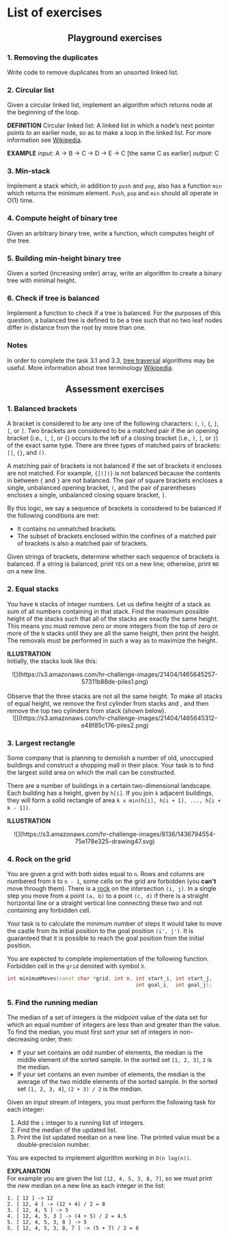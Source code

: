 # List of exercises

## <center> Playground exercises </center>
### 1. Removing the duplicates
Write code to remove duplicates from an unsorted linked list.

### 2. Circular list
Given a circular linked list, implement an algorithm which returns node at the beginning of the loop.

**DEFINITION**
Circular linked list: A linked list in which a node’s next pointer points to an earlier node, so as to make a loop in the linked list. For more information see [Wikipedia][circular_list].

**EXAMPLE**
*input:* A -> B -> C -> D -> E -> C [the same C as earlier]
*output:* C

### 3. Min-stack
Implement a stack which, in addition to `push` and `pop`, also has a function `min` which returns the minimum element. `Push`, `pop` and `min` should all operate in O(1) time.

### 4. Compute height of binary tree
Given an arbitrary binary tree, write a function, which computes height of the tree.

### 5. Building min-height binary tree
Given a sorted (increasing order) array, write an algorithm to create a binary tree with minimal height.

### 6. Check if tree is balanced
Implement a function to check if a tree is balanced. For the purposes of this question, a balanced tree is defined to be a tree such that no two leaf nodes differ in distance from the root by more than one.

### Notes
In order to complete the task 3.1 and 3.3, [tree traversal][tree_traverse] algorithms may be useful. More information about tree terminology [Wikipedia][tree_term].

## <center> Assessment exercises </center>
### 1. Balanced brackets
A bracket is considered to be any one of the following characters: `(`, `)`, `{`, `}`, `[`, or `]`. Two brackets are considered to be a matched pair if the an opening bracket (i.e., `(`, `[`, or `{`) occurs to the left of a closing bracket (i.e., `)`, `]`, or `}`) of the exact same type. There are three types of matched pairs of brackets: `[]`, `{}`, and `()`.

A matching pair of brackets is not balanced if the set of brackets it encloses are not matched. For example, `{[(])}` is not balanced because the contents in between `{` and `}` are not balanced. The pair of square brackets encloses a single, unbalanced opening bracket, `(`, and the pair of parentheses encloses a single, unbalanced closing square bracket, `]`.

By this logic, we say a sequence of brackets is considered to be balanced if the following conditions are met:
* It contains no unmatched brackets.
* The subset of brackets enclosed within the confines of a matched pair of brackets is also a matched pair of brackets.

Given  strings of brackets, determine whether each sequence of brackets is balanced. If a string is balanced, print `YES` on a new line; otherwise, print `NO` on a new line.

### 2. Equal stacks
You have `N` stacks of integer numbers. Let us define height of a stack as sum of all numbers containing in that stack. Find the maximum possible height of the stacks such that all of the stacks are exactly the same height. This means you must remove zero or more integers from the top of zero or more of the `N` stacks until they are all the same height, then print the height. The removals must be performed in such a way as to maximize the height.

**ILLUSTRATION**  
Initially, the stacks look like this:  
<center>![](https://s3.amazonaws.com/hr-challenge-images/21404/1465645257-57311b88de-piles1.png)</center>
</br>
Observe that the three stacks are not all the same height. To make all stacks of equal height, we remove the first cylinder from stacks  and , and then remove the top two cylinders from stack  (shown below).
<center>![](https://s3.amazonaws.com/hr-challenge-images/21404/1465645312-e48f85c176-piles2.png)</center>

### 3. Largest rectangle
Some company that is planning to demolish a number of old, unoccupied buildings and construct a shopping mall in their place. Your task is to find the largest solid area on which the mall can be constructed.

There are a number of buildings in a certain two-dimensional landscape. Each building has a height, given by `h[i]`. If you join `k` adjacent buildings, they will form a solid rectangle of area `k x min(h[i], h[i + 1], ..., h[i + k - 1])`.

**ILLUSTRATION**
<center>![](https://s3.amazonaws.com/hr-challenge-images/8136/1436794554-75e178e325-drawing47.svg)</center>

### 4. Rock on the grid
You are given a grid with both sides equal to `n`. Rows and columns are numbered from `0` to `n - 1`, some cells on the grid are forbidden (you **can't** move through them). There is a [rock][rock_wiki] on the intersection `(i, j)`. In a single step you move from a point `(a, b)` to a point `(c, d)` if there is a straight horizontal line or a straight vertical line connecting these two and not containing any forbidden cell.

Your task is to calculate the minimum number of steps it would take to move the castle from its initial position to the goal position `(i', j')`. It is guaranteed that it is possible to reach the goal position from the initial position.

You are expected to complete implementation of the following function. Forbidden cell in the `grid` denoted with symbol `X`.
```C++
int minimumMoves(const char *grid, int n, int start_i, int start_j,
                                          int goal_i,  int goal_j);
```
### 5. Find the running median
The median of a set of integers is the midpoint value of the data set for which an equal number of integers are less than and greater than the value. To find the median, you must first sort your set of integers in non-decreasing order, then:
* If your set contains an odd number of elements, the median is the middle element of the sorted sample. In the sorted set `[1, 2, 3]`, `2` is the median.
* If your set contains an even number of elements, the median is the average of the two middle elements of the sorted sample. In the sorted set `[1, 2, 3, 4]`, `(2 + 3) / 2` is the median.

Given an input stream of  integers, you must perform the following task for each  integer:
1. Add the `i` integer to a running list of integers.
2. Find the median of the updated list.
3. Print the list updated median on a new line. The printed value must be a double-precision number.

You are expected to implement algorithm working in `O(n log(n))`.

**EXPLANATION**  
For example you are given the list `[12, 4, 5, 3, 8, 7]`, so we must print the new median on a new line as each integer in the list:
```
1. [ 12 ] -> 12
2. [ 12, 4 ] -> (12 + 4) / 2 = 8
3. [ 12, 4, 5 ] -> 5
4. [ 12, 4, 5, 3 ] -> (4 + 5) / 2 = 4.5
5. [ 12, 4, 5, 3, 8 ] -> 5
5. [ 12, 4, 5, 3, 8, 7 ] -> (5 + 7) / 2 = 6
```

<!-- LINKS -->
[circular_list]: https://en.wikipedia.org/wiki/Linked_list#Circular_linked_list
[tree_term]: https://en.wikipedia.org/wiki/Tree_(data_structure)#Terminology
[tree_traverse]: https://en.wikipedia.org/wiki/Tree_traversal
[rock_wiki]: https://en.wikipedia.org/wiki/Rook_(chess)
